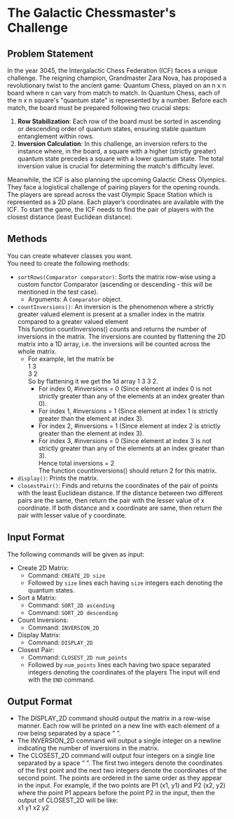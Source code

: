 # The Galactic Chessmaster's Challenge

## Problem Statement
In the year 3045, the Intergalactic Chess Federation (ICF) faces a unique challenge. 
The reigning champion, Grandmaster Zara Nova, has proposed a revolutionary twist to the ancient game: Quantum Chess, played on an n x n board where n can vary from match to match.
In Quantum Chess, each of the n x n square's "quantum state" is represented by a number. Before each match, the board must be prepared following two crucial steps:
1. **Row Stabilization**: Each row of the board must be sorted in ascending or descending order of quantum states, ensuring stable quantum entanglement within rows.
2. **Inversion Calculation**: In this challenge, an inversion refers to the instance where, in the board, a square with a higher (strictly greater) quantum state precedes a square with a lower quantum state. The total inversion value is crucial for determining the match's difficulty level.

Meanwhile, the ICF is also planning the upcoming Galactic Chess Olympics. They face a logistical challenge of pairing players for the opening rounds. The players are spread across the vast Olympic Space Station which is represented as a 2D plane. Each player’s coordinates are available with the ICF. To start the game, the ICF needs to find the pair of players with the closest distance (least Euclidean distance).

## Methods
You can create whatever classes you want.  
You need to create the following methods:  
- `sortRows(Comparator comparator)`: Sorts the matrix row-wise using a custom functor Comparator (ascending or descending - this will be mentioned in the test case).
  - Arguments: A `Comparator` object.
- `countInversions()`: An inversion is the phenomenon where a strictly greater valued element is present at a smaller index in the matrix compared to a greater valued element  
This function countInversions() counts and returns the number of inversions in the matrix. The inversions are counted by flattening the 2D matrix into a 1D array, i.e. the inversions will be counted across the whole matrix.
  - For example, let the matrix be  
    1 3  
    3 2  
  So by flattening it we get the 1d array 1 3 3 2.
    - For index 0, #inversions = 0 (Since element at index 0 is not strictly greater than any of the elements at an index greater than 0).
    - For index 1, #inversions = 1 (Since element at index 1 is strictly greater than the element at index 3).
    - For index 2, #inversions = 1 (Since element at index 2 is strictly greater than the element at index 3).
    - For index 3, #inversions = 0 (Since element at index 3 is not strictly greater than any of the elements at an index greater than 3).  
    Hence total inversions = 2  
    The function countInversions() should return 2 for this matrix.  
- `display()`: Prints the matrix.  
- `closestPair()`: Finds and returns the coordinates of the pair of points with the least Euclidean distance. If the distance between two different pairs are the same, then return the pair with the lesser value of x coordinate. If both distance and x coordinate are same, then return the pair with lesser value of y coordinate.

## Input Format
The following commands will be given as input:
- Create 2D Matrix:
  - Command: `CREATE_2D size`
  - Followed by `size` lines each having `size` integers each denoting the quantum states.
- Sort a Matrix:
  - Command: `SORT_2D ascending`
  - Command: `SORT_2D descending`
- Count Inversions:
  - Command: `INVERSION_2D`
- Display Matrix:
  - Command: `DISPLAY_2D`
- Closest Pair:
  - Command: `CLOSEST_2D num_points`
  - Followed by `num_points` lines each having two space separated integers denoting the coordinates of the players
The input will end with the `END` command.

## Output Format
- The DISPLAY_2D command should output the matrix in a row-wise manner. Each row will be printed on a new line with each element of a row being separated by a space “ “.
- The INVERSION_2D command will output a single integer on a newline indicating the number of inversions in the matrix.
- The CLOSEST_2D command will output four integers on a single line separated by a space “ “. The first two integers denote the coordinates of the first point and the next two integers denote the coordinates of the second point. The points are ordered in the same order as they appear in the input. For example, if the two points are P1 (x1, y1) and P2 (x2, y2) where the point P1 appears before the point P2 in the input, then the output of CLOSEST_2D will be like:  
x1 y1 x2 y2
